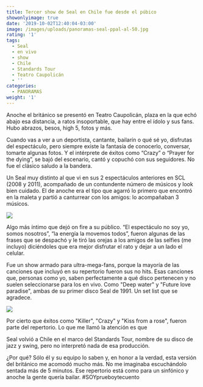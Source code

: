 ```yaml
---
title: Tercer show de Seal en Chile fue desde el púbico
showonlyimage: true
date: '2019-10-02T12:40:04-03:00'
image: /images/uploads/panoramas-seal-ppal-al-50.jpg
rating: '1'
tags:
  - Seal
  - en vivo
  - show
  - Chile
  - Standards Tour
  - Teatro Caupolicán
  - ''
categories:
  - PANORAMAS
weight: '1'
---
```

Anoche el británico se presentó en Teatro Caupolicán, plaza en la que echó abajo esa distancia, a ratos insoportable, que hay entre el ídolo y sus fans. Hubo abrazos, besos, high 5, fotos y más.

<!--more-->

Cuando vas a ver a un deportista, cantante, bailarín o qué sé yo, disfrutas del espectáculo, pero siempre existe la fantasía de conocerlo, conversar, tomarte algunas fotos. Y el intérprete de éxitos como “Crazy” o “Prayer for the dying”, se bajó del escenario, cantó y copuchó con sus seguidores. No fue el clásico saludo a la bandera.

Un Seal muy distinto al que vi en sus 2 espectáculos anteriores en SCL (2008 y 2011), acompañado de un contundente número de músicos y look bien cuidado. El de anoche era el tipo que agarró lo primero que encontró en la maleta y partió a canturrear con los amigos: lo acompañaban 3 músicos.

![](/images/uploads/panoramas-seal2.jpg)

Algo más íntimo que dejó on fire a su público. “El espectáculo no soy yo, somos nosotros”, “la energía la movemos todos”, fueron algunas de las frases que se despachó y le tiró las orejas a los amigos de las selfies (me incluyo) diciéndoles que era mejor disfrutar el rato y dejar a un lado el celular. 

Fue un show armado para ultra-mega-fans, porque la mayoría de las canciones que incluyó en su repertorio fueron sus no hits. Esas canciones que, personas como yo, saben perfectamente a qué disco pertenecen y no suelen seleccionarse para los en vivo. Como "Deep water" y "Future love paradise", ambas de su primer disco Seal de 1991. Un set list que se agradece.

![](/images/uploads/panoramas-seal3.jpg)

Por cierto que éxitos como "Killer", "Crazy" y "Kiss from a rose", fueron parte del repertorio. Lo que me llamó la atención es que 

Seal volvió a Chile en el marco del Standards Tour, nombre de su disco de jazz y swing, pero no interpretó nada de esa producción. 

¿Por qué? Sólo él y su equipo lo saben y, en honor a la verdad, esta versión del británico me acomodó mucho más. No me imaginaba escuchándolo sentada más de 5 minutos. Ese repertorio está como para un sinfónico y anoche la gente quería bailar. #SOYprueboytecuento
